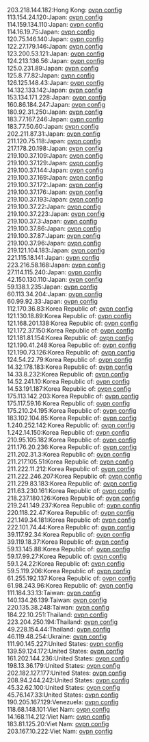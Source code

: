203.218.144.182:Hong Kong: [ovpn config](vpn/203_218_144_182.ovpn)  
113.154.24.120:Japan: [ovpn config](vpn/113_154_24_120.ovpn)  
114.159.134.110:Japan: [ovpn config](vpn/114_159_134_110.ovpn)  
114.16.19.75:Japan: [ovpn config](vpn/114_16_19_75.ovpn)  
120.75.146.140:Japan: [ovpn config](vpn/120_75_146_140.ovpn)  
122.27.179.146:Japan: [ovpn config](vpn/122_27_179_146.ovpn)  
123.200.53.121:Japan: [ovpn config](vpn/123_200_53_121.ovpn)  
124.213.136.56:Japan: [ovpn config](vpn/124_213_136_56.ovpn)  
125.0.231.89:Japan: [ovpn config](vpn/125_0_231_89.ovpn)  
125.8.77.82:Japan: [ovpn config](vpn/125_8_77_82.ovpn)  
126.125.148.43:Japan: [ovpn config](vpn/126_125_148_43.ovpn)  
14.132.133.142:Japan: [ovpn config](vpn/14_132_133_142.ovpn)  
153.134.171.228:Japan: [ovpn config](vpn/153_134_171_228.ovpn)  
160.86.184.247:Japan: [ovpn config](vpn/160_86_184_247.ovpn)  
180.92.31.250:Japan: [ovpn config](vpn/180_92_31_250.ovpn)  
183.77.167.246:Japan: [ovpn config](vpn/183_77_167_246.ovpn)  
183.77.50.60:Japan: [ovpn config](vpn/183_77_50_60.ovpn)  
202.211.87.31:Japan: [ovpn config](vpn/202_211_87_31.ovpn)  
211.120.75.118:Japan: [ovpn config](vpn/211_120_75_118.ovpn)  
217.178.20.198:Japan: [ovpn config](vpn/217_178_20_198.ovpn)  
219.100.37.109:Japan: [ovpn config](vpn/219_100_37_109.ovpn)  
219.100.37.129:Japan: [ovpn config](vpn/219_100_37_129.ovpn)  
219.100.37.144:Japan: [ovpn config](vpn/219_100_37_144.ovpn)  
219.100.37.169:Japan: [ovpn config](vpn/219_100_37_169.ovpn)  
219.100.37.172:Japan: [ovpn config](vpn/219_100_37_172.ovpn)  
219.100.37.176:Japan: [ovpn config](vpn/219_100_37_176.ovpn)  
219.100.37.193:Japan: [ovpn config](vpn/219_100_37_193.ovpn)  
219.100.37.22:Japan: [ovpn config](vpn/219_100_37_22.ovpn)  
219.100.37.223:Japan: [ovpn config](vpn/219_100_37_223.ovpn)  
219.100.37.3:Japan: [ovpn config](vpn/219_100_37_3.ovpn)  
219.100.37.86:Japan: [ovpn config](vpn/219_100_37_86.ovpn)  
219.100.37.87:Japan: [ovpn config](vpn/219_100_37_87.ovpn)  
219.100.37.96:Japan: [ovpn config](vpn/219_100_37_96.ovpn)  
219.121.104.183:Japan: [ovpn config](vpn/219_121_104_183.ovpn)  
221.115.18.141:Japan: [ovpn config](vpn/221_115_18_141.ovpn)  
223.216.58.168:Japan: [ovpn config](vpn/223_216_58_168.ovpn)  
27.114.115.240:Japan: [ovpn config](vpn/27_114_115_240.ovpn)  
42.150.130.110:Japan: [ovpn config](vpn/42_150_130_110.ovpn)  
59.138.1.235:Japan: [ovpn config](vpn/59_138_1_235.ovpn)  
60.113.34.204:Japan: [ovpn config](vpn/60_113_34_204.ovpn)  
60.99.92.33:Japan: [ovpn config](vpn/60_99_92_33.ovpn)  
112.170.36.83:Korea Republic of: [ovpn config](vpn/112_170_36_83.ovpn)  
121.130.18.89:Korea Republic of: [ovpn config](vpn/121_130_18_89.ovpn)  
121.168.201.138:Korea Republic of: [ovpn config](vpn/121_168_201_138.ovpn)  
121.172.37.150:Korea Republic of: [ovpn config](vpn/121_172_37_150.ovpn)  
121.181.81.154:Korea Republic of: [ovpn config](vpn/121_181_81_154.ovpn)  
121.190.41.248:Korea Republic of: [ovpn config](vpn/121_190_41_248.ovpn)  
121.190.73.126:Korea Republic of: [ovpn config](vpn/121_190_73_126.ovpn)  
124.54.22.79:Korea Republic of: [ovpn config](vpn/124_54_22_79.ovpn)  
14.32.178.183:Korea Republic of: [ovpn config](vpn/14_32_178_183.ovpn)  
14.33.8.232:Korea Republic of: [ovpn config](vpn/14_33_8_232.ovpn)  
14.52.241.10:Korea Republic of: [ovpn config](vpn/14_52_241_10.ovpn)  
14.53.191.187:Korea Republic of: [ovpn config](vpn/14_53_191_187.ovpn)  
175.113.142.203:Korea Republic of: [ovpn config](vpn/175_113_142_203.ovpn)  
175.117.59.16:Korea Republic of: [ovpn config](vpn/175_117_59_16.ovpn)  
175.210.24.195:Korea Republic of: [ovpn config](vpn/175_210_24_195.ovpn)  
183.102.104.85:Korea Republic of: [ovpn config](vpn/183_102_104_85.ovpn)  
1.240.252.142:Korea Republic of: [ovpn config](vpn/1_240_252_142.ovpn)  
1.242.14.150:Korea Republic of: [ovpn config](vpn/1_242_14_150.ovpn)  
210.95.105.182:Korea Republic of: [ovpn config](vpn/210_95_105_182.ovpn)  
211.176.20.236:Korea Republic of: [ovpn config](vpn/211_176_20_236.ovpn)  
211.202.31.3:Korea Republic of: [ovpn config](vpn/211_202_31_3.ovpn)  
211.217.105.51:Korea Republic of: [ovpn config](vpn/211_217_105_51.ovpn)  
211.222.11.212:Korea Republic of: [ovpn config](vpn/211_222_11_212.ovpn)  
211.222.246.207:Korea Republic of: [ovpn config](vpn/211_222_246_207.ovpn)  
211.229.83.183:Korea Republic of: [ovpn config](vpn/211_229_83_183.ovpn)  
211.63.230.161:Korea Republic of: [ovpn config](vpn/211_63_230_161.ovpn)  
218.237.180.126:Korea Republic of: [ovpn config](vpn/218_237_180_126.ovpn)  
219.241.149.237:Korea Republic of: [ovpn config](vpn/219_241_149_237.ovpn)  
220.118.22.47:Korea Republic of: [ovpn config](vpn/220_118_22_47.ovpn)  
221.149.34.181:Korea Republic of: [ovpn config](vpn/221_149_34_181.ovpn)  
222.101.74.44:Korea Republic of: [ovpn config](vpn/222_101_74_44.ovpn)  
39.117.92.34:Korea Republic of: [ovpn config](vpn/39_117_92_34.ovpn)  
39.119.18.37:Korea Republic of: [ovpn config](vpn/39_119_18_37.ovpn)  
59.13.145.88:Korea Republic of: [ovpn config](vpn/59_13_145_88.ovpn)  
59.17.99.27:Korea Republic of: [ovpn config](vpn/59_17_99_27.ovpn)  
59.1.24.22:Korea Republic of: [ovpn config](vpn/59_1_24_22.ovpn)  
59.5.119.206:Korea Republic of: [ovpn config](vpn/59_5_119_206.ovpn)  
61.255.192.137:Korea Republic of: [ovpn config](vpn/61_255_192_137.ovpn)  
61.98.243.96:Korea Republic of: [ovpn config](vpn/61_98_243_96.ovpn)  
111.184.33.13:Taiwan: [ovpn config](vpn/111_184_33_13.ovpn)  
140.134.26.139:Taiwan: [ovpn config](vpn/140_134_26_139.ovpn)  
220.135.38.248:Taiwan: [ovpn config](vpn/220_135_38_248.ovpn)  
184.22.10.251:Thailand: [ovpn config](vpn/184_22_10_251.ovpn)  
223.204.250.194:Thailand: [ovpn config](vpn/223_204_250_194.ovpn)  
49.228.154.44:Thailand: [ovpn config](vpn/49_228_154_44.ovpn)  
46.119.48.254:Ukraine: [ovpn config](vpn/46_119_48_254.ovpn)  
111.90.145.227:United States: [ovpn config](vpn/111_90_145_227.ovpn)  
139.59.124.172:United States: [ovpn config](vpn/139_59_124_172.ovpn)  
161.202.144.236:United States: [ovpn config](vpn/161_202_144_236.ovpn)  
198.13.36.179:United States: [ovpn config](vpn/198_13_36_179.ovpn)  
202.182.127.177:United States: [ovpn config](vpn/202_182_127_177.ovpn)  
208.94.244.242:United States: [ovpn config](vpn/208_94_244_242.ovpn)  
45.32.62.100:United States: [ovpn config](vpn/45_32_62_100.ovpn)  
45.76.147.33:United States: [ovpn config](vpn/45_76_147_33.ovpn)  
190.205.167.129:Venezuela: [ovpn config](vpn/190_205_167_129.ovpn)  
118.68.148.101:Viet Nam: [ovpn config](vpn/118_68_148_101.ovpn)  
14.168.114.212:Viet Nam: [ovpn config](vpn/14_168_114_212.ovpn)  
183.81.125.20:Viet Nam: [ovpn config](vpn/183_81_125_20.ovpn)  
203.167.10.222:Viet Nam: [ovpn config](vpn/203_167_10_222.ovpn)  
